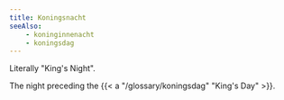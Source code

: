 ```yaml
---
title: Koningsnacht
seeAlso:
    - koninginnenacht
    - koningsdag
---
```


Literally "King's Night".

The night preceding the {{< a "/glossary/koningsdag" "King's Day" >}}.

<!--more-->